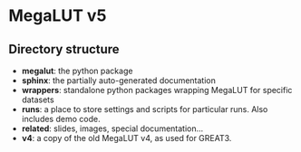 MegaLUT v5
==========

Directory structure
-------------------

- **megalut**: the python package
- **sphinx**: the partially auto-generated documentation
- **wrappers**: standalone python packages wrapping MegaLUT for specific datasets
- **runs**: a place to store settings and scripts for particular runs. Also includes demo code.
- **related**: slides, images, special documentation...
- **v4**: a copy of the old MegaLUT v4, as used for GREAT3.

